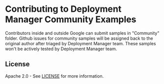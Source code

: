 # Contributing to Deployment Manager Community Examples

Contributors inside and outside Google can submit samples in "Community" folder. Github issues for community samples will be assigned back to the original author after triaged by Deployment Manager team. These samples won't be actively tested by Deployment Manager team.

## License

Apache 2.0 - See [LICENSE](LICENSE) for more information.
